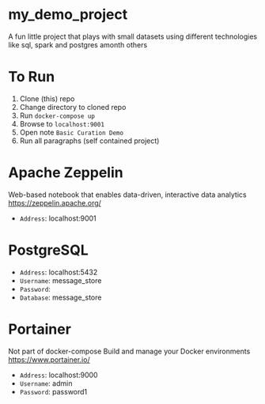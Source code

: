 # my_demo_project
A fun little project that plays with small datasets using different technologies like sql, spark and postgres amonth others

# To Run
1. Clone (this) repo
1. Change directory to cloned repo
1. Run ```docker-compose up```
1. Browse to ```localhost:9001```
1. Open note ```Basic Curation Demo```
1. Run all paragraphs (self contained project)

# Apache Zeppelin
Web-based notebook that enables data-driven,  interactive data analytics
https://zeppelin.apache.org/
* ```Address```:  localhost:9001

# PostgreSQL
* ```Address```:  localhost:5432
* ```Username```: message_store
* ```Password```: 
* ```Database```: message_store

# Portainer
Not part of docker-compose
Build and manage your Docker environments
https://www.portainer.io/
* ```Address```:  localhost:9000
* ```Username```: admin
* ```Password```: password1